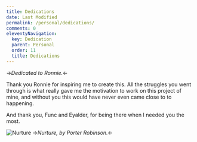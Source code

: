 ```yaml
---
title: Dedications
date: Last Modified 
permalink: /personal/dedications/
comments: 0
eleventyNavigation:
  key: Dedication 
  parent: Personal
  order: 11
  title: Dedications
---
```


->*Dedicated to Ronnie.*<-

Thank you Ronnie for inspiring me to create this. All the struggles you went through is what really gave me the motivation to work on this project of mine, and without you this would have never even came close to to happening. 

And thank you, Func and Eyalder, for being there when I needed you the most. 

![Nurture](/content/images/nurture.jpeg)
->*Nurture, by Porter Robinson.*<-



